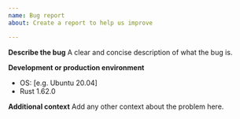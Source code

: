 ```yaml
---
name: Bug report
about: Create a report to help us improve

---
```


**Describe the bug**
A clear and concise description of what the bug is.

**Development or production environment**
 - OS: [e.g. Ubuntu 20.04]
 - Rust 1.62.0

**Additional context**
Add any other context about the problem here.
